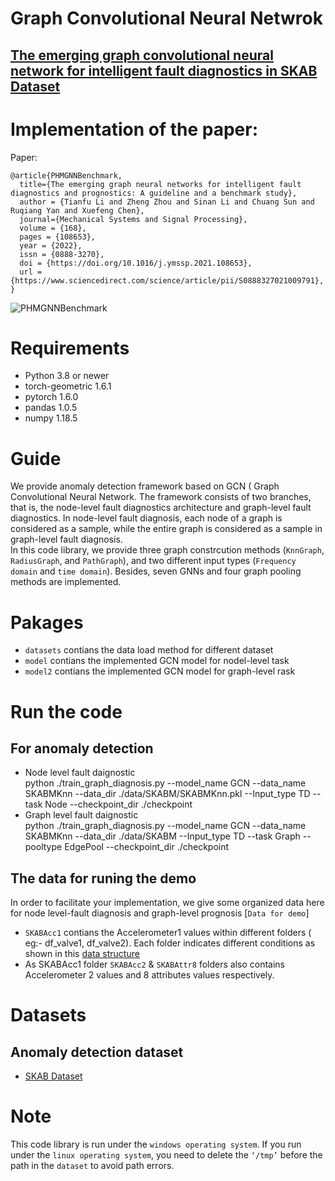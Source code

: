 # Graph Convolutional Neural Netwrok
## [The emerging graph convolutional neural network for intelligent fault diagnostics in SKAB Dataset](https://www.sciencedirect.com/science/article/pii/S0888327021009791)



# Implementation of the paper:
Paper:
```
@article{PHMGNNBenchmark,
  title={The emerging graph neural networks for intelligent fault diagnostics and prognostics: A guideline and a benchmark study},
  author = {Tianfu Li and Zheng Zhou and Sinan Li and Chuang Sun and Ruqiang Yan and Xuefeng Chen},
  journal={Mechanical Systems and Signal Processing},
  volume = {168},
  pages = {108653},
  year = {2022},
  issn = {0888-3270},
  doi = {https://doi.org/10.1016/j.ymssp.2021.108653},
  url = {https://www.sciencedirect.com/science/article/pii/S0888327021009791},
}
```

![PHMGNNBenchmark](https://github.com/HazeDT/PHMGNNBenchmark/blob/main/Framework.png)

# Requirements
* Python 3.8 or newer
* torch-geometric 1.6.1
* pytorch  1.6.0
* pandas  1.0.5
* numpy  1.18.5

# Guide 
 We provide anomaly detection framework based on GCN ( Graph Convolutional Neural Network. The framework consists of two branches, that is, the node-level fault diagnostics architecture and graph-level fault diagnostics. In node-level fault diagnosis, each node of a graph is considered as a sample, while the entire graph is considered as a sample in graph-level fault diagnosis. <br> In this code library, we provide three graph constrcution methods (`KnnGraph`, `RadiusGraph`, and `PathGraph`), and two different input types (`Frequency domain` and `time domain`). Besides, seven GNNs and four graph pooling methods are implemented. 
 
# Pakages
* `datasets` contians the data load method for different dataset
* `model` contians the implemented GCN model for nodel-level task
* `model2` contians the implemented GCN model for graph-level rask

# Run the code
## For anomaly detection
  * Node level fault daignostic <br>
  python  ./train_graph_diagnosis.py --model_name GCN --data_name SKABMKnn --data_dir ./data/SKABM/SKABMKnn.pkl  --Input_type TD  --task Node   --checkpoint_dir ./checkpoint 
  * Graph level fault daignostic <br>
  python  ./train_graph_diagnosis.py --model_name GCN --data_name SKABMKnn --data_dir ./data/SKABM --Input_type TD  --task Graph --pooltype EdgePool  --checkpoint_dir ./checkpoint
  
## The data for runing the demo
   In order to facilitate your implementation, we give some organized data here for node level-fault diagnosis and graph-level prognosis [`Data for demo`]
   * `SKABAcc1` contians the Accelerometer1 values within different folders ( eg:- df_valve1, df_valve2). Each folder indicates different conditions as shown in this [data structure](https://github.com/vinothini0806/SKAB-anomaly-detection/blob/main/logo2.png)
   * As SKABAcc1 folder `SKABAcc2` & `SKABAttr8` folders also contains Accelerometer 2 values and 8 attributes values respectively.
   
# Datasets
## Anomaly detection dataset
* [SKAB Dataset](https://www.kaggle.com/datasets/yuriykatser/skoltech-anomaly-benchmark-skab)



# Note
This code library is run under the `windows operating system`. If you run under the `linux operating system`, you need to delete the `‘/tmp’` before the path in the `dataset` to avoid path errors.

